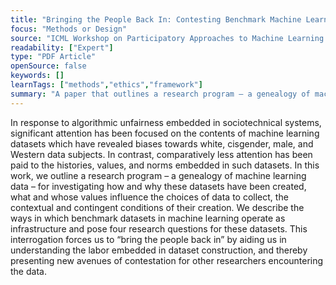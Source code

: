 ```yaml
---
title: "Bringing the People Back In: Contesting Benchmark Machine Learning\nDatasets"
focus: "Methods or Design"
source: "ICML Workshop on Participatory Approaches to Machine Learning 2020"
readability: ["Expert"]
type: "PDF Article"
openSource: false
keywords: []
learnTags: ["methods","ethics","framework"]
summary: "A paper that outlines a research program — a genealogy of machine learning data — for investigating how and why datasets have been created, what and whose values influence the choices of data to collect, the contextual and contingent conditions of their creation. "
---
```

In response to algorithmic unfairness embedded in sociotechnical systems, significant attention has been focused on the contents of machine learning datasets which have revealed biases towards white, cisgender, male, and Western data subjects. In contrast, comparatively less attention has been paid to the histories, values, and norms embedded in such datasets. In this work, we outline a research program – a genealogy of machine learning data – for investigating how and why these datasets have been created, what and whose values influence the choices of data to collect, the contextual and contingent conditions of their creation. We describe the ways in which benchmark datasets in machine learning operate as infrastructure and pose four research questions for these datasets. This interrogation forces us to “bring the people back in” by aiding us in understanding the labor embedded in dataset construction, and thereby presenting new avenues of contestation for other researchers encountering the data.
